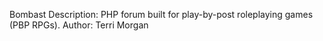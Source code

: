 
Bombast
	Description: PHP forum built for play-by-post roleplaying games (PBP RPGs). 
	Author: Terri Morgan